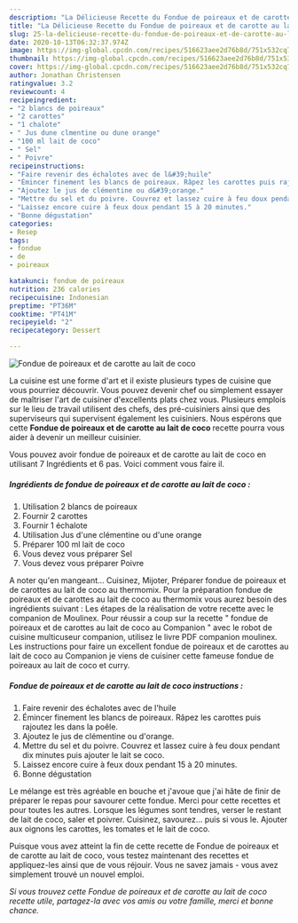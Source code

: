 ```yaml
---
description: "La Délicieuse Recette du Fondue de poireaux et de carotte au lait de coco"
title: "La Délicieuse Recette du Fondue de poireaux et de carotte au lait de coco"
slug: 25-la-delicieuse-recette-du-fondue-de-poireaux-et-de-carotte-au-lait-de-coco
date: 2020-10-13T06:32:37.974Z
image: https://img-global.cpcdn.com/recipes/516623aee2d76b8d/751x532cq70/fondue-de-poireaux-et-de-carotte-au-lait-de-coco-photo-principale-de-la-recette.jpg
thumbnail: https://img-global.cpcdn.com/recipes/516623aee2d76b8d/751x532cq70/fondue-de-poireaux-et-de-carotte-au-lait-de-coco-photo-principale-de-la-recette.jpg
cover: https://img-global.cpcdn.com/recipes/516623aee2d76b8d/751x532cq70/fondue-de-poireaux-et-de-carotte-au-lait-de-coco-photo-principale-de-la-recette.jpg
author: Jonathan Christensen
ratingvalue: 3.2
reviewcount: 4
recipeingredient:
- "2 blancs de poireaux"
- "2 carottes"
- "1 chalote"
- " Jus dune clmentine ou dune orange"
- "100 ml lait de coco"
- " Sel"
- " Poivre"
recipeinstructions:
- "Faire revenir des échalotes avec de l&#39;huile"
- "Émincer finement les blancs de poireaux. Râpez les carottes puis rajoutez les dans la poêle."
- "Ajoutez le jus de clémentine ou d&#39;orange."
- "Mettre du sel et du poivre. Couvrez et lassez cuire à feu doux pendant dix minutes puis ajouter le lait se coco."
- "Laissez encore cuire à feux doux pendant 15 à 20 minutes."
- "Bonne dégustation"
categories:
- Resep
tags:
- fondue
- de
- poireaux

katakunci: fondue de poireaux 
nutrition: 236 calories
recipecuisine: Indonesian
preptime: "PT36M"
cooktime: "PT41M"
recipeyield: "2"
recipecategory: Dessert

---
```



![Fondue de poireaux et de carotte au lait de coco](https://img-global.cpcdn.com/recipes/516623aee2d76b8d/751x532cq70/fondue-de-poireaux-et-de-carotte-au-lait-de-coco-photo-principale-de-la-recette.jpg)

La cuisine est une forme d'art et il existe plusieurs types de cuisine que vous pourriez découvrir. Vous pouvez devenir chef ou simplement essayer de maîtriser l'art de cuisiner d'excellents plats chez vous. Plusieurs emplois sur le lieu de travail utilisent des chefs, des pré-cuisiniers ainsi que des superviseurs qui supervisent également les cuisiniers. Nous espérons que cette <strong> Fondue de poireaux et de carotte au lait de coco </strong> recette pourra vous aider à devenir un meilleur cuisinier.

<!--inarticleads1-->

Vous pouvez avoir fondue de poireaux et de carotte au lait de coco en utilisant 7 Ingrédients et 6 pas. Voici comment vous faire il.

##### Ingrédients de fondue de poireaux et de carotte au lait de coco :

1. Utilisation 2 blancs de poireaux
1. Fournir 2 carottes
1. Fournir 1 échalote
1. Utilisation  Jus d&#39;une clémentine ou d&#39;une orange
1. Préparer 100 ml lait de coco
1. Vous devez vous préparer  Sel
1. Vous devez vous préparer  Poivre


A noter qu&#39;en mangeant… Cuisinez, Mijoter, Préparer fondue de poireaux et de carottes au lait de coco au thermomix. Pour la préparation fondue de poireaux et de carottes au lait de coco au thermomix vous aurez besoin des ingrédients suivant : Les étapes de la réalisation de votre recette avec le companion de Moulinex. Pour réussir a coup sur la recette &#34; fondue de poireaux et de carottes au lait de coco au Companion &#34; avec le robot de cuisine multicuseur companion, utilisez le livre PDF companion moulinex. Les instructions pour faire un excellent fondue de poireaux et de carottes au lait de coco au Companion je viens de cuisiner cette fameuse fondue de poireaux au lait de coco et curry. 

<!--inarticleads2-->

##### Fondue de poireaux et de carotte au lait de coco instructions :

1. Faire revenir des échalotes avec de l&#39;huile
1. Émincer finement les blancs de poireaux. Râpez les carottes puis rajoutez les dans la poêle.
1. Ajoutez le jus de clémentine ou d&#39;orange.
1. Mettre du sel et du poivre. Couvrez et lassez cuire à feu doux pendant dix minutes puis ajouter le lait se coco.
1. Laissez encore cuire à feux doux pendant 15 à 20 minutes.
1. Bonne dégustation


Le mélange est très agréable en bouche et j&#39;avoue que j&#39;ai hâte de finir de préparer le repas pour savourer cette fondue. Merci pour cette recettes et pour toutes les autres. Lorsque les légumes sont tendres, verser le restant de lait de coco, saler et poivrer. Cuisinez, savourez… puis si vous le. Ajouter aux oignons les carottes, les tomates et le lait de coco. 

<!--inarticleads1-->

<p>
Puisque vous avez atteint la fin de cette recette de Fondue de poireaux et de carotte au lait de coco, vous testez maintenant des recettes et appliquez-les ainsi que de vous réjouir. Vous ne savez jamais - vous avez simplement trouvé un nouvel emploi.
</p>

<p>
<i>Si vous trouvez cette Fondue de poireaux et de carotte au lait de coco recette utile, partagez-la avec vos amis ou votre famille, merci et bonne chance.</i>
</p>
